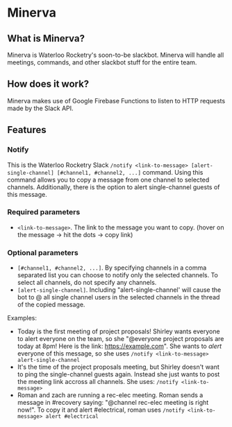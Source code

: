 # Minerva

## What is Minerva?

Minerva is Waterloo Rocketry's soon-to-be slackbot. Minerva will handle all meetings, commands, and other slackbot stuff for the entire team.

## How does it work?

Minerva makes use of Google Firebase Functions to listen to HTTP requests made by the Slack API.

## Features

### Notify

This is the Waterloo Rocketry Slack `/notify <link-to-message> [alert-single-channel] [#channel1, #channel2, ...]` command. Using this command allows you to copy a message from one channel to selected channels. Additionally, there is the option to alert single-channel guests of this message.

### Required parameters

- `<link-to-message>`. The link to the message you want to copy. (hover on the message -> hit the dots -> copy link) 

### Optional parameters
- `[#channel1, #channel2, ...]`. By specifying channels in a comma separated list you can choose to notify only the selected channels. To select all channels, do not specify any channels.
- `[alert-single-channel]`. Including "alert-single-channel' will cause the bot to @ all single channel users in the selected channels in the thread of the copied message.

Examples: 

- Today is the first meeting of project proposals! Shirley wants everyone to alert everyone on the team, so she  "@everyone project proposals are today at 8pm! Here is the link: https://example.com". She wants to *alert* everyone of this message, so she uses `/notify <link-to-message> alert-single-channel`
- It's the time of the project proposals meeting, but Shirley doesn't want to ping the single-channel guests again. Instead she just wants to post the meeting link accross all channels. She uses: `/notify <link-to-message>`
- Roman and zach are running a rec-elec meeting. Roman sends a message in #recovery saying: "@channel rec-elec meeting is right now!". To copy it and alert #electrical, roman uses `/notify <link-to-message> alert #electrical`
